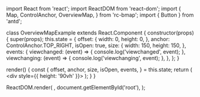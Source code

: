 import React from 'react';
import ReactDOM from 'react-dom';
import {
  Map,
  ControlAnchor,
  OverviewMap,
} from 'rc-bmap';
import { Button } from 'antd';

class OverviewMapExample extends React.Component {
  constructor(props) {
    super(props);
    this.state = {
      offset: {
        width: 0,
        height: 0,
      },
      anchor: ControlAnchor.TOP_RIGHT,
      isOpen: true,
      size: {
        width: 150,
        height: 150,
      },
      events: {
        viewchanged: (event) => {
          console.log('viewchanged', event);
        },
        viewchanging: (event) => {
          console.log('viewchanging', event);
        },
      },
    };
  }

  render() {
    const {
      offset, anchor, size, isOpen, events,
    } = this.state;
    return (
      <div style={{ height: '90vh' }}>
        <Map
          ak="dbLUj1nQTvDvKXkov5fhnH5HIE88RUEO"
          scrollWheelZoom
        >
          <OverviewMap
            offset={offset}
            anchor={anchor}
            size={size}
            isOpen={isOpen}
            events={events}
          />
        </Map>
      </div>
    );
  }
}

ReactDOM.render(
  <OverviewMapExample />,
  document.getElementById('root'),
);